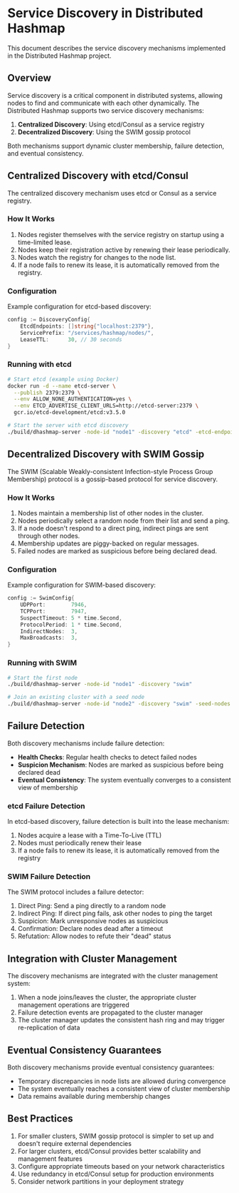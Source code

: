 # Service Discovery in Distributed Hashmap

This document describes the service discovery mechanisms implemented in the Distributed Hashmap project.

## Overview

Service discovery is a critical component in distributed systems, allowing nodes to find and communicate with each other dynamically. The Distributed Hashmap supports two service discovery mechanisms:

1. **Centralized Discovery**: Using etcd/Consul as a service registry
2. **Decentralized Discovery**: Using the SWIM gossip protocol

Both mechanisms support dynamic cluster membership, failure detection, and eventual consistency.

## Centralized Discovery with etcd/Consul

The centralized discovery mechanism uses etcd or Consul as a service registry.

### How It Works

1. Nodes register themselves with the service registry on startup using a time-limited lease.
2. Nodes keep their registration active by renewing their lease periodically.
3. Nodes watch the registry for changes to the node list.
4. If a node fails to renew its lease, it is automatically removed from the registry.

### Configuration

Example configuration for etcd-based discovery:

```go
config := DiscoveryConfig{
    EtcdEndpoints: []string{"localhost:2379"},
    ServicePrefix: "/services/hashmap/nodes/",
    LeaseTTL:      30, // 30 seconds
}
```

### Running with etcd

```bash
# Start etcd (example using Docker)
docker run -d --name etcd-server \
  --publish 2379:2379 \
  --env ALLOW_NONE_AUTHENTICATION=yes \
  --env ETCD_ADVERTISE_CLIENT_URLS=http://etcd-server:2379 \
  gcr.io/etcd-development/etcd:v3.5.0

# Start the server with etcd discovery
./build/dhashmap-server -node-id "node1" -discovery "etcd" -etcd-endpoints "localhost:2379"
```

## Decentralized Discovery with SWIM Gossip

The SWIM (Scalable Weakly-consistent Infection-style Process Group Membership) protocol is a gossip-based protocol for service discovery.

### How It Works

1. Nodes maintain a membership list of other nodes in the cluster.
2. Nodes periodically select a random node from their list and send a ping.
3. If a node doesn't respond to a direct ping, indirect pings are sent through other nodes.
4. Membership updates are piggy-backed on regular messages.
5. Failed nodes are marked as suspicious before being declared dead.

### Configuration

Example configuration for SWIM-based discovery:

```go
config := SwimConfig{
    UDPPort:        7946,
    TCPPort:        7947,
    SuspectTimeout: 5 * time.Second,
    ProtocolPeriod: 1 * time.Second,
    IndirectNodes:  3,
    MaxBroadcasts:  3,
}
```

### Running with SWIM

```bash
# Start the first node
./build/dhashmap-server -node-id "node1" -discovery "swim"

# Join an existing cluster with a seed node
./build/dhashmap-server -node-id "node2" -discovery "swim" -seed-nodes "node1:7946"
```

## Failure Detection

Both discovery mechanisms include failure detection:

- **Health Checks**: Regular health checks to detect failed nodes
- **Suspicion Mechanism**: Nodes are marked as suspicious before being declared dead
- **Eventual Consistency**: The system eventually converges to a consistent view of membership

### etcd Failure Detection

In etcd-based discovery, failure detection is built into the lease mechanism:

1. Nodes acquire a lease with a Time-To-Live (TTL)
2. Nodes must periodically renew their lease
3. If a node fails to renew its lease, it is automatically removed from the registry

### SWIM Failure Detection

The SWIM protocol includes a failure detector:

1. Direct Ping: Send a ping directly to a random node
2. Indirect Ping: If direct ping fails, ask other nodes to ping the target
3. Suspicion: Mark unresponsive nodes as suspicious
4. Confirmation: Declare nodes dead after a timeout
5. Refutation: Allow nodes to refute their "dead" status

## Integration with Cluster Management

The discovery mechanisms are integrated with the cluster management system:

1. When a node joins/leaves the cluster, the appropriate cluster management operations are triggered
2. Failure detection events are propagated to the cluster manager
3. The cluster manager updates the consistent hash ring and may trigger re-replication of data

## Eventual Consistency Guarantees

Both discovery mechanisms provide eventual consistency guarantees:

- Temporary discrepancies in node lists are allowed during convergence
- The system eventually reaches a consistent view of cluster membership
- Data remains available during membership changes

## Best Practices

1. For smaller clusters, SWIM gossip protocol is simpler to set up and doesn't require external dependencies
2. For larger clusters, etcd/Consul provides better scalability and management features
3. Configure appropriate timeouts based on your network characteristics
4. Use redundancy in etcd/Consul setup for production environments
5. Consider network partitions in your deployment strategy 